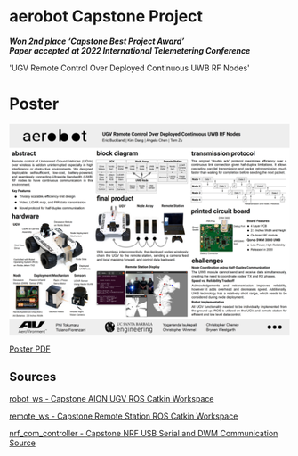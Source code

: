 # aerobot Capstone Project

***Won 2nd place ‘Capstone Best Project Award’***  
***Paper accepted at 2022 International Telemetering Conference***


'UGV Remote Control Over Deployed Continuous UWB RF Nodes'

# Poster

![Poster Image](Poster.jpg)

[Poster PDF](Poster.pdf)


## Sources

[robot_ws - Capstone AION UGV ROS Catkin Workspace](https://github.com/eric334/robot_ws)

[remote_ws - Capstone Remote Station ROS Catkin Workspace](https://github.com/eric334/remote_ws)

[nrf_com_controller - Capstone NRF USB Serial and DWM Communication Source](https://github.com/eric334/nrf_com_controller)

